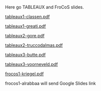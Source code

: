 Here go TABLEAUX and FroCoS slides.


[tableaux1-classen.pdf](tableaux1-classen.pdf)

[tableaux1-greati.pdf](tableaux1-greati.pdf)


[tableaux2-gore.pdf](tableaux2-gore.pdf)

[tableaux2-truccodalmas.pdf](tableaux2-truccodalmas.pdf)

[tableaux3-butte.pdf](tableaux3-butte.pdf)

[tableaux3-voorneveld.pdf](tableaux3-voorneveld.pdf)


[frocos1-kriegel.pdf](frocos1-kriegel.pdf)

frocos1-alrabbaa will send Google Slides link


